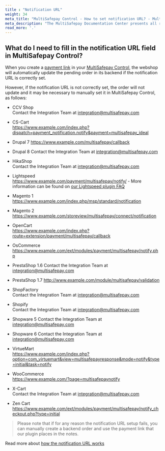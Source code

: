 ```yaml
---
title : "Notification URL"
weight: 34
meta_title: "MultiSafepay Control - How to set notification URL? - MultiSafepay Docs"
meta_description: "The MultiSafepay Documentation Center presents all relevant information about our Plugins and API. You can also find support pages for Payment Methods, Tools and General Questions as well as the contact details of our Support and Integration Teams."
read_more: '.'
---
```

## What do I need to fill in the notification URL field in MultiSafepay Control?

When you create a [payment link](/tools/multisafepay-control/manually-generated-payment-link) in your [MultiSafepay Control](https://merchant.multisafepay.com), the webshop will automatically update the pending order in its backend if the notification URL is correctly set.

However, if the notification URL is not correctly set, the order will not update and it may be necessary to manually set it in MultiSafepay Control, as follows:

* CCV Shop  
Contact the Integration Team at <integration@multisafepay.com>

* CS-Cart  
https://www.example.com/index.php?dispatch=payment_notification.notify&payment=multisafepay_ideal

* Drupal  7
https://www.example.com/multisafepay/callback

* Drupal  8
Contact the Integration Team at <integration@multisafepay.com>

* HikaShop  
Contact the Integration Team at <integration@multisafepay.com>

* Lightspeed  
https://www.example.com/payment/multisafepay/notify/ - More information can be found on [our Lightspeed plugin FAQ](/integrations/lightspeed/faq/#how-do-i-synchronise-a-generated-payment-link-with-lightspeed)

* Magento 1  
https://www.example.com/index.php/msp/standard/notification

* Magento 2  
https://www.example.com/storeview/multisafepay/connect/notification

* OpenCart  
https://www.example.com/index.php?route=extension/payment/multisafepay/callback

* OsCommerce  
https://www.example.com/ext/modules/payment/multisafepay/notify.php

* PrestaShop  1.6
Contact the Integration Team at <integration@multisafepay.com>

* PrestaShop  1.7
http://www.example.com/module/multisafepay/validation

* ShopFactory  
Contact the Integration Team at <integration@multisafepay.com>

* Shopify  
Contact the Integration Team at <integration@multisafepay.com>

* Shopware 5
Contact the Integration Team at <integration@multisafepay.com>

* Shopware 6
Contact the Integration Team at <integration@multisafepay.com>

* VirtueMart  
https://www.example.com/index.php?option=com_virtuemart&view=multisafepayresponse&mode=notify&type=initial&task=notify

* WooCommerce  
https://www.example.com/?page=multisafepaynotify

* X-Cart  
Contact the Integration Team at <integration@multisafepay.com>

* Zen Cart  
https://www.example.com/ext/modules/payment/multisafepay/notify_checkout.php?type=initial


> Please note that if for any reason the notification URL setup fails, you can manually create a backend order and use the payment link that our plugin places in the notes.


Read more about [how the notification URL works](/faq/api/how-does-the-notification-url-work)


